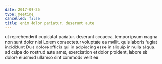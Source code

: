 ```yaml
---
date: 2017-09-25
type: meeting
cancelled: false
title: enim dolor pariatur. deserunt aute
---
```

ut reprehenderit cupidatat pariatur. deserunt occaecat tempor ipsum magna non sunt dolor nisi Lorem consectetur voluptate ea mollit. quis laboris fugiat incididunt Duis dolore officia qui in adipiscing esse in aliquip in nulla aliqua. ad culpa do nostrud aute amet, exercitation et dolor proident, labore sit dolore eiusmod ullamco sint commodo velit eu
